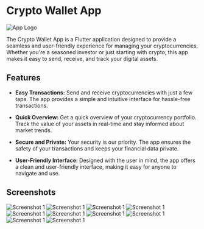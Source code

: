 # Crypto Wallet App

![App Logo](assets/applogo.svg)

The Crypto Wallet App is a Flutter application designed to provide a seamless and user-friendly experience for managing your cryptocurrencies. Whether you're a seasoned investor or just starting with crypto, this app makes it easy to send, receive, and track your digital assets.

## Features

- **Easy Transactions:** Send and receive cryptocurrencies with just a few taps. The app provides a simple and intuitive interface for hassle-free transactions.

- **Quick Overview:** Get a quick overview of your cryptocurrency portfolio. Track the value of your assets in real-time and stay informed about market trends.

- **Secure and Private:** Your security is our priority. The app ensures the safety of your transactions and keeps your financial data private.

- **User-Friendly Interface:** Designed with the user in mind, the app offers a clean and user-friendly interface, making it easy for anyone to navigate and use.

## Screenshots

![Screenshot 1](screenshots/screenshot1.jpg)
![Screenshot 1](screenshots/screenshot2.jpg)
![Screenshot 1](screenshots/screenshot3.jpg)
![Screenshot 1](screenshots/screenshot4.jpg)
![Screenshot 1](screenshots/screenshot5.jpg)
![Screenshot 1](screenshots/screenshot6.jpg)
![Screenshot 1](screenshots/screenshot7.jpg)
![Screenshot 1](screenshots/screenshot8.jpg)
![Screenshot 1](screenshots/screenshot9.jpg)
![Screenshot 1](screenshots/screenshot10.jpg)

